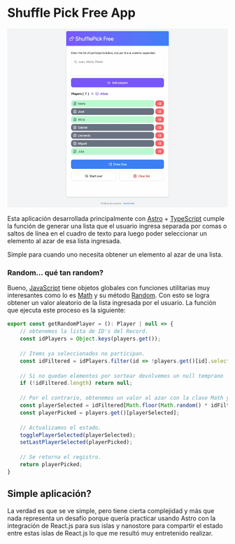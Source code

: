 # Shuffle Pick Free App

![Captura de pantalla de la aplicación](screenshot.webp)

Esta aplicación desarrollada principalmente con [Astro](https://astro.build/) + [TypeScript](https://github.com/microsoft/TypeScript) cumple la función de generar una lista que el usuario ingresa separada por comas o saltos de línea en el cuadro de texto para luego poder seleccionar un elemento al azar de esa lista ingresada.

Simple para cuando uno necesita obtener un elemento al azar de una lista.

### Random... qué tan random?
Bueno, [JavaScript](https://developer.mozilla.org/es/docs/Web/JavaScript) tiene objetos globales con funciones utilitarias muy interesantes como lo es [Math](https://developer.mozilla.org/en-US/docs/Web/JavaScript/Reference/Global_Objects/Math) y su método [Random](https://developer.mozilla.org/en-US/docs/Web/JavaScript/Reference/Global_Objects/Math/random). Con esto se logra obtener un valor aleatorio de la lista ingresada por el usuario. La función que ejecuta este proceso es la siguiente:

```javascript
export const getRandomPlayer = (): Player | null => {
    // obtenemos la lista de ID's del Record.
    const idPlayers = Object.keys(players.get());

    // Items ya seleccionados no participan.
    const idFiltered = idPlayers.filter(id => !players.get()[id].selected); 

    // Si no quedan elementos por sortear devolvemos un null temprano
    if (!idFiltered.length) return null;

    // Por el contrario, obtenemos un valor al azar con la clase Math y el métdo Random.
    const playerSelected = idFiltered[Math.floor(Math.random() * idFiltered.length)];
    const playerPicked = players.get()[playerSelected];

    // Actualizamos el estado.
    togglePlayerSelected(playerSelected);
    setLastPlayerSelected(playerPicked);

    // Se retorna el registro.
    return playerPicked;
}
```

## Simple aplicación?

La verdad es que se ve simple, pero tiene cierta complejidad y más que nada representa un desafío porque quería practicar usando Astro con la integración de React.js para sus islas y nanostore para compartir el estado entre estas islas de React.js lo que me resultó muy entretenido realizar.
